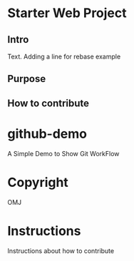 # Starter Web Project
## Intro
Text. Adding a line for rebase example
## Purpose
## How to contribute
# github-demo
A Simple Demo to Show Git WorkFlow

# Copyright 
OMJ

# Instructions 
Instructions about how to contribute
